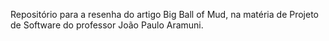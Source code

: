 Repositório para a resenha do artigo Big Ball of Mud, na matéria de Projeto de Software do professor João Paulo Aramuni. 
